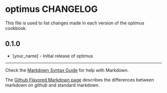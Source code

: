 optimus CHANGELOG
=================

This file is used to list changes made in each version of the optimus cookbook.

0.1.0
-----
- [your_name] - Initial release of optimus

- - -
Check the [Markdown Syntax Guide](http://daringfireball.net/projects/markdown/syntax) for help with Markdown.

The [Github Flavored Markdown page](http://github.github.com/github-flavored-markdown/) describes the differences between markdown on github and standard markdown.
